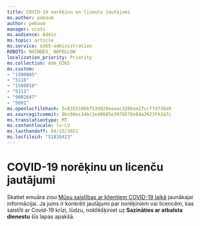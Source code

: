 ```yaml
---
title: COVID-19 norēķinu un licenču jautājumi
ms.author: pebaum
author: pebaum
manager: scotv
ms.audience: Admin
ms.topic: article
ms.service: o365-administration
ROBOTS: NOINDEX, NOFOLLOW
localization_priority: Priority
ms.collection: Adm_O365
ms.custom:
- "1500005"
- "5110"
- "1500018"
- "5113"
- "9002647"
- "5091"
ms.openlocfilehash: 5c6355106bf53d929eaaac3286ae27ccf7d738a0
ms.sourcegitcommit: 8bc60ec34bc1e40685e3976576e04a2623f63a7c
ms.translationtype: MT
ms.contentlocale: lv-LV
ms.lasthandoff: 04/15/2021
ms.locfileid: "51816423"
---
```

# <a name="covid-19-billing-and-license-questions"></a>COVID-19 norēķinu un licenču jautājumi

Skatiet emuāra ziņu [Mūsu saistības ar klientiem COVID-19 laikā](https://www.microsoft.com/microsoft-365/blog/2020/03/05/our-commitment-to-customers-during-covid-19/) jaunākajai informācijai.  Ja jums ir konkrēti jautājumi par norēķiniem vai licencēm, kas saistīti ar Covid-19 krīzi, lūdzu, noklikšķiniet uz **Sazināties ar atbalsta dienestu** šīs lapas apakšā.
